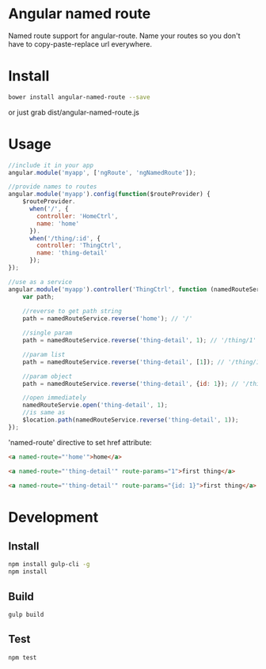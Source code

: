 Angular named route
===========================
Named route support for angular-route. Name your routes so you don't have to copy-paste-replace url everywhere.
# Install

```sh 
bower install angular-named-route --save
```

or just grab dist/angular-named-route.js

# Usage

```javascript
//include it in your app
angular.module('myapp', ['ngRoute', 'ngNamedRoute']);

//provide names to routes
angular.module('myapp').config(function($routeProvider) {
    $routeProvider.
      when('/', {
        controller: 'HomeCtrl',
        name: 'home'
      }).
      when('/thing/:id', {
        controller: 'ThingCtrl',
        name: 'thing-detail'
      });
});

//use as a service
angular.module('myapp').controller('ThingCtrl', function (namedRouteService, $location) {
    var path;
    
    //reverse to get path string
    path = namedRouteService.reverse('home'); // '/'

    //single param
    path = namedRouteService.reverse('thing-detail', 1); // '/thing/1'

    //param list
    path = namedRouteService.reverse('thing-detail', [1]); // '/thing/1'

    //param object
    path = namedRouteService.reverse('thing-detail', {id: 1}); // '/thing/1'

    //open immediately
    namedRouteServie.open('thing-detail', 1);
    //is same as
    $location.path(namedRouteService.reverse('thing-detail', 1));
});
```

'named-route' directive to set href attribute:
```html
<a named-route="'home'">home</a>

<a named-route="'thing-detail'" route-params="1">first thing</a>

<a named-route="'thing-detail'" route-params="{id: 1}">first thing</a>
```

# Development

## Install

```sh
npm install gulp-cli -g
npm install
```

## Build

```sh
gulp build
```

## Test

```sh
npm test
```